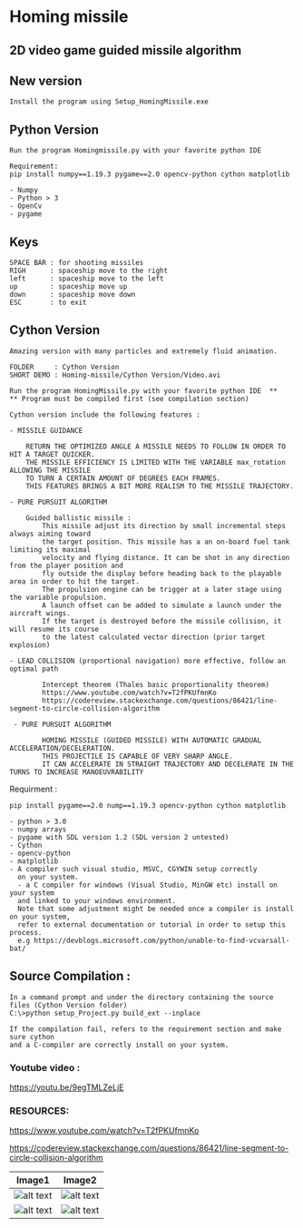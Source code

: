 # Homing missile

## 2D video game guided missile algorithm

## New version
```
Install the program using Setup_HomingMissile.exe
```

## Python Version
```
Run the program Homingmissile.py with your favorite python IDE 

Requirement: 
pip install numpy==1.19.3 pygame==2.0 opencv-python cython matplotlib

- Numpy
- Python > 3
- OpenCv
- pygame
```
## Keys
```
SPACE BAR : for shooting missiles 
RIGH      : spaceship move to the right
left      : spaceship move to the left
up        : spaceship move up 
down      : spaceship move down
ESC       : to exit 
```

## Cython Version 
```
Amazing version with many particles and extremely fluid animation.

FOLDER     : Cython Version
SHORT DEMO : Homing-missile/Cython Version/Video.avi

Run the program HomingMissile.py with your favorite python IDE  ** 
** Program must be compiled first (see compilation section)

Cython version include the following features : 

- MISSILE GUIDANCE
    
    RETURN THE OPTIMIZED ANGLE A MISSILE NEEDS TO FOLLOW IN ORDER TO HIT A TARGET QUICKER.
    THE MISSILE EFFICIENCY IS LIMITED WITH THE VARIABLE max_rotation ALLOWING THE MISSILE 
    TO TURN A CERTAIN AMOUNT OF DEGREES EACH FRAMES. 
    THIS FEATURES BRINGS A BIT MORE REALISM TO THE MISSILE TRAJECTORY.
    
- PURE PURSUIT ALGORITHM

    Guided ballistic missile :
        This missile adjust its direction by small incremental steps always aiming toward
        the target position. This missile has a an on-board fuel tank limiting its maximal
        velocity and flying distance. It can be shot in any direction from the player position and
        fly outside the display before heading back to the playable area in order to hit the target.
        The propulsion engine can be trigger at a later stage using the variable propulsion.
        A launch offset can be added to simulate a launch under the aircraft wings.
        If the target is destroyed before the missile collision, it will resume its course
        to the latest calculated vector direction (prior target explosion)    
    
- LEAD COLLISION (proportional navigation) more effective, follow an optimal path

        Intercept theorem (Thales basic proportionality theorem)
        https://www.youtube.com/watch?v=T2fPKUfmnKo
        https://codereview.stackexchange.com/questions/86421/line-segment-to-circle-collision-algorithm

 - PURE PURSUIT ALGORITHM
 
        HOMING MISSILE (GUIDED MISSILE) WITH AUTOMATIC GRADUAL ACCELERATION/DECELERATION.
        THIS PROJECTILE IS CAPABLE OF VERY SHARP ANGLE.
        IT CAN ACCELERATE IN STRAIGHT TRAJECTORY AND DECELERATE IN THE TURNS TO INCREASE MANOEUVRABILITY
```

Requirment :

```
pip install pygame==2.0 nump==1.19.3 opencv-python cython matplotlib

- python > 3.0
- numpy arrays
- pygame with SDL version 1.2 (SDL version 2 untested)
- Cython
- opencv-python
- matplotlib
- A compiler such visual studio, MSVC, CGYWIN setup correctly
  on your system.
  - a C compiler for windows (Visual Studio, MinGW etc) install on your system 
  and linked to your windows environment.
  Note that some adjustment might be needed once a compiler is install on your system, 
  refer to external documentation or tutorial in order to setup this process.
  e.g https://devblogs.microsoft.com/python/unable-to-find-vcvarsall-bat/
```

## Source Compilation :

```
In a command prompt and under the directory containing the source files (Cython Version folder)
C:\>python setup_Project.py build_ext --inplace

If the compilation fail, refers to the requirement section and make sure cython 
and a C-compiler are correctly install on your system. 
```

### Youtube video : 
https://youtu.be/9egTMLZeLjE

### RESOURCES:

https://www.youtube.com/watch?v=T2fPKUfmnKo

https://codereview.stackexchange.com/questions/86421/line-segment-to-circle-collision-algorithm

Image1                                           |                     Image2                                 
-------------------------------------------------|---------------------------------------------------
![alt text](https://github.com/yoyoberenguer/Homing-missile-/blob/master/Screendump439.png) | ![alt text](https://github.com/yoyoberenguer/Homing-missile-/blob/master/Screendump456.png) 
![alt text](https://github.com/yoyoberenguer/Homing-missile-/blob/master/Screendump121.png) | ![alt text](https://github.com/yoyoberenguer/Homing-missile-/blob/master/Screendump595.png)
